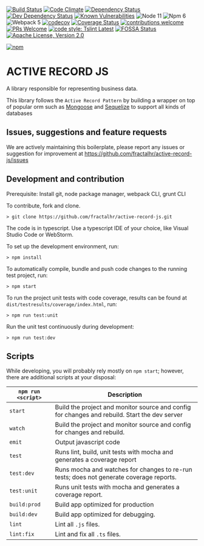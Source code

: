 [![Build Status](https://github.com/fractalhr/active-record-js.svg?branch=master)](https://github.com/fractalhr/active-record-js)
[![Code Climate](https://img.shields.io/codeclimate/maintainability/fractalhr/active-record-js.svg?style=flat-square)](https://codeclimate.com/github/fractalhr/active-record-js)
[![Dependency Status](https://david-dm.org/fractalhr/active-record-js.svg)](https://david-dm.org/fractalhr/active-record-js)
[![Dev Dependency Status](https://david-dm.org/fractalhr/active-record-js.svg#info=devDependencies)](https://david-dm.org/fractalhr/active-record-js#info=devDependencies)
[![Known Vulnerabilities](https://snyk.io/test/github/fractalhr/active-record-js.svg)](https://snyk.io/test/github/fractalhr/active-record-js)
![Node 11](https://img.shields.io/badge/node-11.5.x-green.svg)
![Npm 6](https://img.shields.io/badge/npm-6.4.x-green.svg)
![Webpack 5](https://img.shields.io/badge/webpack-5.20.2-green.svg)
[![codecov](https://codecov.io/gh/fractalhr/active-record-js/branch/master/graph/badge.svg)](https://codecov.io/gh/fractalhr/active-record-js)
[![Coverage Status](https://coveralls.io/repos/github/fractalhr/active-record-js/badge.svg?branch=master)](https://coveralls.io/github/fractalhr/active-record-js?branch=master)
[![contributions welcome](https://img.shields.io/badge/contributions-welcome-brightgreen.svg?style=flat-square)](https://github.com/fractalhr/active-record-js/issues)
[![PRs Welcome](https://img.shields.io/badge/PRs-welcome-brightgreen.svg?style=flat-square)](http://makeapullrequest.com)
[![code style: Tslint Latest](https://img.shields.io/badge/tslint_rules-latest-ff69b4.svg?style=flat-square)](https://github.com/buzinas/tslint-eslint-rules)
[![FOSSA Status](https://app.fossa.io/api/projects/git%2Bgithub.com%2Ffractalhr%2Factive-record-js.svg?type=shield)](https://app.fossa.io/projects/git%2Bgithub.com%2Ffractalhr%2Factive-record-js?ref=badge_shield)
[![Apache License, Version 2.0](https://img.shields.io/badge/mit-blue.svg)](http://opensource.org/licenses/mit)

[![npm](https://nodei.co/npm/active-record-js.png)](https://www.npmjs.com/package/active-record-js)

# ACTIVE RECORD JS
A library responsible for representing business data. 

This library follows the `Active Record Pattern` by building a wrapper on top of popular orm such as [Mongoose](https://www.npmjs.com/package/mongoose) and [Sequelize](https://www.npmjs.com/package/sequelize) to support all kinds of databases


## Issues, suggestions and feature requests
We are actively maintaining this boilerplate, please report any issues or suggestion for improvement at https://github.com/fractalhr/active-record-js/issues

## Development and contribution
Prerequisite: Install git, node package manager, webpack CLI, grunt CLI

To contribute, fork and clone.

    > git clone https://github.com/fractalhr/active-record-js.git

The code is in typescript. Use a typescript IDE of your choice, like Visual Studio Code or WebStorm.

To set up the development environment, run:

    > npm install

To automatically compile, bundle and push code changes to the running test project, run:

    > npm start

To run the project unit tests with code coverage, results can be found at `dist/testresults/coverage/index.html`, run:

    > npm run test:unit

Run the unit test continuously during development:

    > npm run test:dev

## Scripts
While developing, you will probably rely mostly on `npm start`; however, there are additional scripts at your disposal:

|`npm run <script>`|Description|
|------------------|-----------|
|`start`|Build the project and monitor source and config for changes and rebuild. Start the dev server|
|`watch`|Build the project and monitor source and config for changes and rebuild.|
|`emit`|Output javascript code|
|`test`|Runs lint, build, unit tests with mocha and generates a coverage report|
|`test:dev`|Runs mocha and watches for changes to re-run tests; does not generate coverage reports.|
|`test:unit`|Runs unit tests with mocha and generates a coverage report.|
|`build:prod`|Build app optimized for production|
|`build:dev`|Build app optimized for debugging.|
|`lint`|Lint all `.js` files.|
|`lint:fix`|Lint and fix all `.ts` files.|

